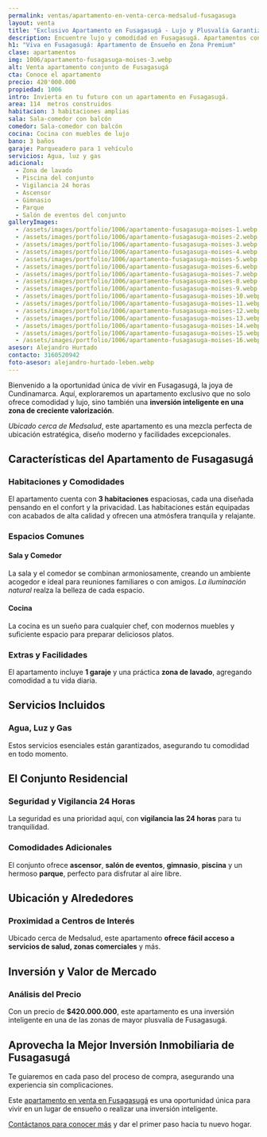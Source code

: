 ```yaml
---
permalink: ventas/apartamento-en-venta-cerca-medsalud-fusagasuga
layout: venta
title: "Exclusivo Apartamento en Fusagasugá - Lujo y Plusvalía Garantizada"
description: Encuentre lujo y comodidad en Fusagasugá. Apartamentos con diseño moderno y excelente ubicación. !Comienza tu proceso para conseguirlo con LEBEN!
h1: "Viva en Fusagasugá: Apartamento de Ensueño en Zona Premium"
clase: apartamentos
img: 1006/apartamento-fusagasuga-moises-3.webp
alt: Venta apartamento conjunto de Fusagasugá
cta: Conoce el apartamento
precio: 420'000.000
propiedad: 1006
intro: Invierta en tu futuro con un apartamento en Fusagasugá.
area: 114  metros construidos
habitacion: 3 habitaciones amplias
sala: Sala-comedor con balcón
comedor: Sala-comedor con balcón
cocina: Cocina con muebles de lujo
bano: 3 baños
garaje: Parqueadero para 1 vehículo
servicios: Agua, luz y gas
adicional:
  - Zona de lavado
  - Piscina del conjunto
  - Vigilancia 24 horas
  - Ascensor
  - Gimnasio
  - Parque
  - Salón de eventos del conjunto
galleryImages:
  - /assets/images/portfolio/1006/apartamento-fusagasuga-moises-1.webp
  - /assets/images/portfolio/1006/apartamento-fusagasuga-moises-2.webp
  - /assets/images/portfolio/1006/apartamento-fusagasuga-moises-3.webp
  - /assets/images/portfolio/1006/apartamento-fusagasuga-moises-4.webp
  - /assets/images/portfolio/1006/apartamento-fusagasuga-moises-5.webp
  - /assets/images/portfolio/1006/apartamento-fusagasuga-moises-6.webp
  - /assets/images/portfolio/1006/apartamento-fusagasuga-moises-7.webp
  - /assets/images/portfolio/1006/apartamento-fusagasuga-moises-8.webp
  - /assets/images/portfolio/1006/apartamento-fusagasuga-moises-9.webp
  - /assets/images/portfolio/1006/apartamento-fusagasuga-moises-10.webp
  - /assets/images/portfolio/1006/apartamento-fusagasuga-moises-11.webp
  - /assets/images/portfolio/1006/apartamento-fusagasuga-moises-12.webp
  - /assets/images/portfolio/1006/apartamento-fusagasuga-moises-13.webp
  - /assets/images/portfolio/1006/apartamento-fusagasuga-moises-14.webp
  - /assets/images/portfolio/1006/apartamento-fusagasuga-moises-15.webp
  - /assets/images/portfolio/1006/apartamento-fusagasuga-moises-16.webp
asesor: Alejandro Hurtado
contacto: 3160520942
foto-asesor: alejandro-hurtado-leben.webp
---
```

Bienvenido a la oportunidad única de vivir en Fusagasugá, la joya de Cundinamarca. Aquí, exploraremos un apartamento exclusivo que no solo ofrece comodidad y lujo, sino también una **inversión inteligente en una zona de creciente valorización**.

*Ubicado cerca de Medsalud*, este apartamento es una mezcla perfecta de ubicación estratégica, diseño moderno y facilidades excepcionales.

## Características del Apartamento de Fusagasugá

### Habitaciones y Comodidades

El apartamento cuenta con **3 habitaciones** espaciosas, cada una diseñada pensando en el confort y la privacidad. Las habitaciones están equipadas con acabados de alta calidad y ofrecen una atmósfera tranquila y relajante.

### Espacios Comunes

#### Sala y Comedor

La sala y el comedor se combinan armoniosamente, creando un ambiente acogedor e ideal para reuniones familiares o con amigos. *La iluminación natural* realza la belleza de cada espacio.

#### Cocina

La cocina es un sueño para cualquier chef, con modernos muebles y suficiente espacio para preparar deliciosos platos.

### Extras y Facilidades

El apartamento incluye **1 garaje** y una práctica **zona de lavado**, agregando comodidad a tu vida diaria.

## Servicios Incluidos

### Agua, Luz y Gas

Estos servicios esenciales están garantizados, asegurando tu comodidad en todo momento.

## El Conjunto Residencial

### Seguridad y Vigilancia 24 Horas

La seguridad es una prioridad aquí, con **vigilancia las 24 horas** para tu tranquilidad.

### Comodidades Adicionales

El conjunto ofrece **ascensor**, **salón de eventos**, **gimnasio**, **piscina** y un hermoso **parque**, perfecto para disfrutar al aire libre.

## Ubicación y Alrededores

### Proximidad a Centros de Interés

Ubicado cerca de Medsalud, este apartamento **ofrece fácil acceso a servicios de salud, zonas comerciales** y más.

## Inversión y Valor de Mercado

### Análisis del Precio

Con un precio de **$420.000.000**, este apartamento es una inversión inteligente en una de las zonas de mayor plusvalía de Fusagasugá.

## Aprovecha la Mejor Inversión Inmobiliaria de Fusagasugá

Te guiaremos en cada paso del proceso de compra, asegurando una experiencia sin complicaciones.

Este [apartamento en venta en Fusagasugá]({{'ventas'|relative_url}} "Venta casas Fusa") es una oportunidad única para vivir en un lugar de ensueño o realizar una inversión inteligente.

[Contáctanos para conocer más](#asesor) y dar el primer paso hacia tu nuevo hogar.
